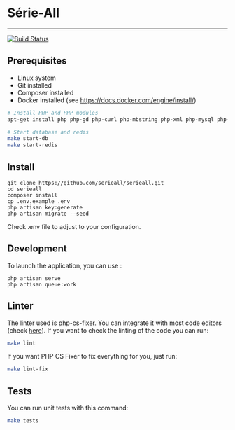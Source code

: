 # Série-All
-----------

[![Build Status](https://serieall.semaphoreci.com/badges/serieall/branches/master.svg)](https://serieall.semaphoreci.com/projects/serieall)

## Prerequisites

- Linux system
- Git installed
- Composer installed
- Docker installed (see https://docs.docker.com/engine/install/)

```bash
# Install PHP and PHP modules
apt-get install php php-gd php-curl php-mbstring php-xml php-mysql php-bcmath php-apcu-bc composer

# Start database and redis
make start-db
make start-redis
```

## Install
```
git clone https://github.com/serieall/serieall.git
cd serieall
composer install
cp .env.example .env
php artisan key:generate
php artisan migrate --seed
```

Check .env file to adjust to your configuration.

## Development

To launch the application, you can use : 
```
php artisan serve
php artisan queue:work
```

## Linter

The linter used is php-cs-fixer. You can integrate it with most code editors (check [here](https://github.com/FriendsOfPHP/PHP-CS-Fixer)).
If you want to check the linting of the code you can run:
```bash
make lint
```

If you want PHP CS Fixer to fix everything for you, just run:
```bash
make lint-fix
```

## Tests

You can run unit tests with this command:
```bash
make tests
```